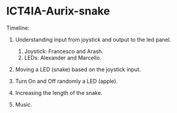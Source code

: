 # ICT4IA-Aurix-snake

Timeline:

1. Understanding input from joystick and output to the led panel.
    1. Joystick: Francesco and Arash.
    2. LEDs: Alexander and Marcello.

2. Moving a LED (snake) based on the joystick input.

3. Turn On and Off randomly a LED (apple).

4. Increasing the length of the snake.

5. Music.
